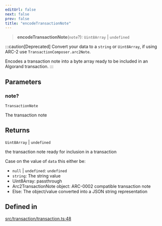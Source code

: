```yaml
---
editUrl: false
next: false
prev: false
title: "encodeTransactionNote"
---
```


> **encodeTransactionNote**(`note`?): `Uint8Array` \| `undefined`

:::caution[Deprecated]
Convert your data to a `string` or `Uint8Array`, if using ARC-2 use `TransactionComposer.arc2Note`.

Encodes a transaction note into a byte array ready to be included in an Algorand transaction.
:::

## Parameters

### note?

`TransactionNote`

The transaction note

## Returns

`Uint8Array` \| `undefined`

the transaction note ready for inclusion in a transaction

 Case on the value of `data` this either be:
  * `null` | `undefined`: `undefined`
  * `string`: The string value
  * Uint8Array: passthrough
  * Arc2TransactionNote object: ARC-0002 compatible transaction note
  * Else: The object/value converted into a JSON string representation

## Defined in

[src/transaction/transaction.ts:48](https://github.com/algorandfoundation/algokit-utils-ts/blob/87156fe9637eca52c0bc9e840c5804088cb40974/src/transaction/transaction.ts#L48)
